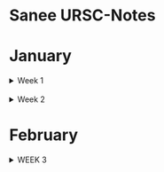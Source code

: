 # Sanee URSC-Notes

# January

<details>
  <summary>Week 1</summary>
<br/>
<details>
  <summary>Day 1</summary>
    
### OSI Model

* The 7 layers of CNN.

![1](https://github.com/saneeaman9/URSC-Notes/assets/75088597/5ed6e4af-d526-4a43-9339-347de351870f)


* Physical layer: This is the lowest layer that deals with the physical transmission of the data bits. It also handles bit synchronization, bit rate control, physical topologies, and transmission modes.

* Data link layer: This layer is responsible for the node-to-node delivery of the data frames. It also handles framing, error detection, error correction, and media access control.

* Network layer: This layer is responsible for routing the data packets across different networks. It also handles addressing, fragmentation, reassembly, and logical network topology.

* Transport layer: This layer ensures reliable and error-free data transmission between the source and destination. It provides services such as segmentation, reassembly, flow control, congestion control, and error detection and correction.

* Session layer: This layer establishes, maintains, and terminates the sessions between different applications. It also manages the synchronization, dialogue control, and recovery of data exchange.

* Presentation layer: This layer is responsible for translating the data between different formats, such as ASCII, EBCDIC, JPEG, etc. It also handles compression, decompression, encryption, and decryption of data4.

* Application layer: This is the topmost layer that interacts with the user applications, such as web browsers, email clients, etc. It provides services such as data formatting, encryption, authentication, and file transfer.


-> [ref1](https://www.cloudflare.com/learning/ddos/glossary/open-systems-interconnection-model-osi/), [ref2](https://faculty.sfcc.spokane.edu/Rudlock/files/WP_Simoneau_OSIModel.pdf)


</details>
<details>
  <summary>Day 2</summary>

### UART

UART stands for Universal Asynchronous Receiver Transmitter, which is a device or circuit that performs serial communication between different devices. Serial communication means that data is transmitted one bit at a time, as opposed to parallel communication, where multiple bits are transmitted simultaneously. Here are some brief points explaining the UART interface:


![1](https://github.com/saneeaman9/URSC-Notes/assets/75088597/aa8892ae-bd0c-4b9d-9f45-b871cbdbe6ce)

![2](https://github.com/saneeaman9/URSC-Notes/assets/75088597/ebd40e99-0974-4ee8-95f1-502311a0aef7)


* UART does not use a clock signal to synchronize the transmitter and receiver devices; instead, it relies on the same baud rate (bits per second) and data format (number of data bits, parity bit, and stop bits) for both ends.
* 
* UART contains input and output shift registers, which convert parallel data to serial data and vice versa, as well as transmit/receive buffers, which store the data temporarily.
* 
* UART also contains control logic that manages the data transmission and reception, such as generating start and stop bits, detecting errors, and handling flow contro.
* 
* UART can operate in different modes of communication, such as simplex (one-way), half-duplex (alternating), or full-duplex (two-way).
* 
* UART is often integrated in microcontrollers or other devices that need to communicate with external devices, such as sensors, modems, keyboards, etc.

->[ref1](https://www.embedded.com/understanding-the-uart/), [ref2](https://www.circuitbasics.com/basics-uart-communication/), [ref3](https://en.wikipedia.org/wiki/Universal_asynchronous_receiver-transmitter)

### SPI

![1](https://github.com/saneeaman9/URSC-Notes/assets/75088597/01b8b40c-eb82-4896-a148-5886bfe03680)

![2](https://github.com/saneeaman9/URSC-Notes/assets/75088597/12e8e0ba-9e40-44d1-a291-9a90999e7a29)


* SPI stands for Serial Peripheral Interface, a synchronous serial communication protocol used for short-distance wired communication between integrated circuits.
  
* SPI uses a master-slave architecture, where one device acts as the controller and generates the clock signal, and the other devices act as the peripherals and follow the master’s instructions.
 
* SPI requires four wires to connect the master and the slaves: SCLK (serial clock), MOSI (master output, slave input), MISO (master input, slave output), and SS (slave select).
  
* SPI can transfer data without interruption, as any number of bits can be sent or received in a continuous stream. This makes SPI faster and more efficient than other protocols that use start and stop conditions to define packets of data.
  
* SPI is standard with many variants, so different devices may have different modes, speeds, and formats of data transmission. Therefore, it is important to check the specifications of the devices before using SPi.

-> [ref1](https://www.circuitbasics.com/basics-of-the-spi-communication-protocol/), [ref2](https://en.wikipedia.org/wiki/Serial_Peripheral_Interface).

### I2C

I2C, or Inter-Integrated Circuit, is a **serial communication protocol** that allows multiple devices to communicate with each other. It combines the best features of SPI and UART. Here are some key points about I2C.

![1](https://github.com/saneeaman9/URSC-Notes/assets/75088597/06ecfcaf-913a-482e-babd-c50cf07386b4)

![2](https://github.com/saneeaman9/URSC-Notes/assets/75088597/1488c681-f291-429f-b7cf-fc7372c9b851)


* I2C uses only two wires to transmit data between devices: SDA (Serial Data) and SCL (Serial Clock).
  
* Data is transferred in messages, which are broken up into frames of data. Each message has an address frame that contains the binary address of the slave, and one or more data frames that contain the data being transmitted.

* I2C is synchronous, so the output of bits is synchronized to the sampling of bits by a clock signal shared between the master and the slave. The clock signal is always controlled by the master.

* I2C can connect multiple slaves to a single master or have multiple masters controlling single or multiple slaves.

* I2C doesn't have slave select lines like SPI, so it needs another way to let the slave know that data is being sent to it, and not another slave. It does this by addressing. The address frame is always the first frame after the start bit in a new message. The master sends the address of the slave it wants to communicate with to every slave connected to it. Each slave then compares the address sent from the master to its own address. If the address matches, it sends a low voltage ACK bit back to the master. If the address doesn’t match, the slave does nothing and the SDA line remains high.

![3](https://github.com/saneeaman9/URSC-Notes/assets/75088597/a9bf1e2a-a11f-4c0c-9d67-ef761c53647f)


-> [Basics of the I2C Communication Protocol - Circuit Basics.](https://www.circuitbasics.com/basics-of-the-i2c-communication-protocol),  [I2C - SparkFun Learn.](https://learn.sparkfun.com/tutorials/i2c/all),  [What is the I2C Communication Protocol? | CircuitBread.](https://www.circuitbread.com/tutorials/what-is-the-i2c-communication-protocol).

</details>
<details>
  <summary>Day 3</summary>

</details>
</details>
<br/>
<details>
  <summary>Week 2</summary>
<br/>
<details>
  <summary>Day 1</summary>

  * Tried to run Hello World on [ZCU102](https://docs.xilinx.com/v/u/en-US/ug1182-zcu102-eval-bd) evaluation kit.

  * Got familiar with vitis ai and attempted to run hello world.
  
  -> [Hello world video using Xilinx Zynq, Vivado 2020, and Vitis
](https://www.youtube.com/watch?v=Mb-cStd4Tqs)

  -> [Xilinx Vitis Introduction| Hello World with Vitis
](https://www.youtube.com/watch?v=LU9hP7KLDgE&t=452s)

 -> [FSBL Generation](https://www.css-techhelp.com/post/fsbl-creation-and-source-debug-in-xilinx-vitis-2019-2)
</details>

<details>
  <summary>Day 2</summary>

* Successfully ran "Hello World" on ZCU102 Evaluation board on ARM Cortex A9.

* Referred to [this](https.://github.com/saneeaman9/URSC-Notes/blob/main/Week%202/ug1209-embedded-design-tutorial.pdf) manual.

* Also refer to the [ZCU102 Evaluation Board Manual](https://www.xilinx.com/support/documents/boards_and_kits/zcu102/ug1182-zcu102-eval-bd.pdf).

* IO was done using the UART protocol.

* Board was set to JTAG mode.

</details>

<details>
  <summary>Day 3</summary>

* Continued from day 2.

* Tried to install and build petalinux but ran into "sstate cache" errors.

* Install arm sstate cache from [here](https://www.xilinx.com/support/download/index.html/content/xilinx/en/downloadNav/embedded-design-tools/archive.html) 

* Since we do not have an internet connection, follow [this link](https://support.xilinx.com/s/article/Petalinux-offline-build-flow?language=en_US) to build petalinux in offline mode with the sstate cache files you downloaded.

</details>

</details>

# February

<details>
  <summary>WEEK 3</summary>        


<details>
  <summary>Day 1</summary>

* Given tasks: <br/>
              -> Connect PS & PL with GPIO.<br/>
              -> Use LEDS and DIP Switches to show PS & PL are connected.<br/>
              -> Create a waveform(counter) and probe it on an oscilloscope.

* Created a "NAND" gate by programming an "AND" gate on PL and a "NOT" gate on PS then connecting the two.

* Input is done through DIP Switches and Output is on LED.

* Refer to [this playlist](https://www.youtube.com/watch?v=_odNhKOZjEo&list=PLtC_AnOn1Cx9LUfca0HdIBXK9lNFQfEte).

* Find the xdc file for the Zynq ultrascale+ board [here](https://account.amd.com/en/forms/downloads/design-license.html?cid=473474&filename=zcu102-xdc-rdf0405.zip). 

</details>




</details>
